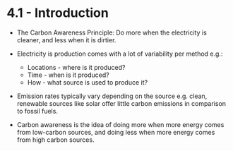 # 4.1 - Introduction

- The Carbon Awareness Principle: Do more when the electricity is cleaner, and less when it is dirtier.

- Electricity is production comes with a lot of variability per method e.g.:
  - Locations - where is it produced?
  - Time - when is it produced?
  - How - what source is used to produce it?

- Emission rates typically vary depending on the source e.g. clean, renewable sources like solar offer little carbon emissions in comparison to fossil fuels.
- Carbon awareness is the idea of doing more when more energy comes from low-carbon sources, and doing less when more energy comes from high carbon sources.
